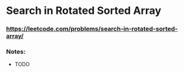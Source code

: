# Search in Rotated Sorted Array

### https://leetcode.com/problems/search-in-rotated-sorted-array/

### Notes:

* TODO